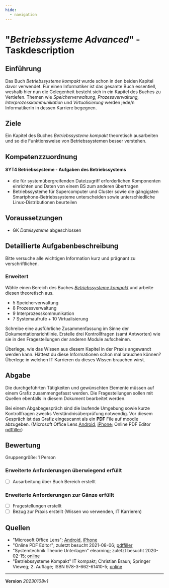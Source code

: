 ```yaml
---
hide:
  - navigation
---
```


# "*Betriebssysteme Advanced*" - Taskdescription

## Einführung
Das Buch *Betriebssysteme kompakt* wurde schon in den beiden Kapitel davor verwendet. Für einen Informatiker ist das gesamte Buch essentiell, weshalb hier nun die Gelegenheit besteht sich in ein Kapitel des Buches zu Vertiefen. Themen wie *Speicherverwaltung, Prozessverwaltung, Interprozesskommunikation* und *Virtualisierung* werden jede/n InformatikerIn in dessen Karriere begegnen.

## Ziele
Ein Kapitel des Buches *Betriebssysteme kompakt* theoretisch ausarbeiten und so die Funktionsweise von Betriebssystemen besser verstehen.

## Kompetenzzuordnung

#### SYT4  Betriebssysteme - Aufgaben des Betriebssystems

* die für systemübergreifenden Dateizugriff erforderlichen Komponenten einrichten und Daten von einem BS zum anderen übertragen
* Betriebssysteme für Supercomputer und Cluster sowie die gängigsten Smartphone-Betriebssysteme unterscheiden sowie unterschiedliche Linux-Distributionen beurteilen

## Voraussetzungen

* GK *Dateisysteme* abgeschlossen

## Detaillierte Aufgabenbeschreibung
Bitte versuche alle wichtigen Information kurz und prägnant zu verschriftlichen.

### Erweitert

Wähle einen Bereich des Buches *[Betriebssysteme kompakt](https://elearning.tgm.ac.at/pluginfile.php/9744/mod_resource/content/0/2020_Book_BetriebssystemeKompakt.pdf)* und arbeite diesen theoretisch aus.

* 5 Speicherverwaltung
* 8 Prozessverwaltung
* 9 Interprozesskommunikation
* 7 Systemaufrufe  + 10 Virtualisierung

Schreibe eine ausführliche Zusammenfassung im Sinne der Dokumentationsrichtlinie. Erstelle drei Kontrollfragen (samt Antworten) wie sie in den Fragestellungen der anderen Module aufscheinen.

Überlege, wie das Wissen aus diesem Kapitel in der Praxis angewandt werden kann. Hättest du diese Informationen schon mal brauchen können? Überlege in welchen IT Karrieren du dieses Wissen brauchen wirst.

## Abgabe
Die durchgeführten Tätigkeiten und gewünschten Elemente müssen auf einem Grafiz zusammengefasst werden. Die Fragestellungen sollen mit Quellen ebenfalls in diesem Dokument bearbeitet werden.

Bei einem Abgabegespräch sind die laufende Umgebung sowie kurze Kontrollfragen zwecks Verständnisüberprüfung notwendig. Vor diesem Gespräch ist das Grafiz eingescannt als ein **PDF** File auf moodle abzugeben. (Microsoft Office Lens [Android](https://play.google.com/store/apps/details?id=com.microsoft.office.officelens&hl=de_AT&gl=US), [iPhone](https://apps.apple.com/at/app/microsoft-office-lens-pdf-scan/id975925059); Online PDF Editor [pdffiller](https://www.pdffiller.com/de/))

## Bewertung
Gruppengröße: 1 Person
### Erweiterte Anforderungen **überwiegend erfüllt**

- [ ] Ausarbeitung über Buch Bereich erstellt

### Erweiterte Anforderungen **zur Gänze erfüllt**

- [ ] Fragestellungen erstellt
- [ ] Bezug zur Praxis erstellt (Wissen wo verwenden, IT Karrieren)

## Quellen
* "Microsoft Office Lens";  [Android](https://play.google.com/store/apps/details?id=com.microsoft.office.officelens&hl=de_AT&gl=US), [iPhone](https://apps.apple.com/at/app/microsoft-office-lens-pdf-scan/id975925059)
* "Online PDF Editor"; zuletzt besucht 2021-08-06; [pdffiller](https://www.pdffiller.com/de/)
* "Systemtechnik Theorie Unterlagen" elearning; zuletzt besucht 2020-02-15; [online](https://elearning.tgm.ac.at/course/view.php?id=199)
* "Betriebssysteme Kompakt" IT kompakt; Christian Braun; Springer Vieweg; 2. Auflage; ISBN 978-3-662-61410-5; [online](https://elearning.tgm.ac.at/pluginfile.php/9744/mod_resource/content/0/2020_Book_BetriebssystemeKompakt.pdf)

---
**Version** *20230108v1*